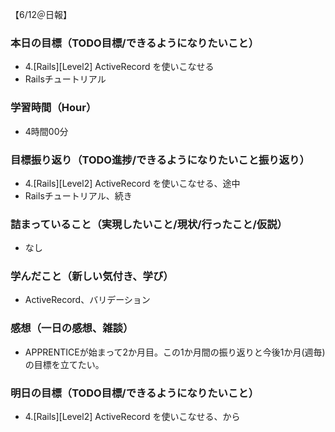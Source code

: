 【6/12＠日報】
### 本日の目標（TODO目標/できるようになりたいこと）
- 4.[Rails][Level2] ActiveRecord を使いこなせる
- Railsチュートリアル
### 学習時間（Hour）
- 4時間00分
### 目標振り返り（TODO進捗/できるようになりたいこと振り返り）
- 4.[Rails][Level2] ActiveRecord を使いこなせる、途中
- Railsチュートリアル、続き
### 詰まっていること（実現したいこと/現状/行ったこと/仮説）
- なし
### 学んだこと（新しい気付き、学び）
- ActiveRecord、バリデーション
### 感想（一日の感想、雑談）
- APPRENTICEが始まって2か月目。この1か月間の振り返りと今後1か月(週毎)の目標を立てたい。
### 明日の目標（TODO目標/できるようになりたいこと）
- 4.[Rails][Level2] ActiveRecord を使いこなせる、から

